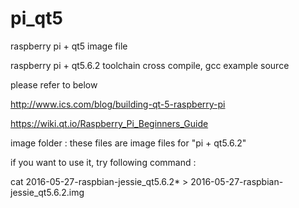 # pi_qt5
raspberry pi + qt5 image file


raspberry pi + qt5.6.2 toolchain cross compile, gcc example source

please refer to below 

http://www.ics.com/blog/building-qt-5-raspberry-pi

https://wiki.qt.io/Raspberry_Pi_Beginners_Guide


 
 

image folder : these files are image files for "pi + qt5.6.2"

if you want to use it, try following command :

cat 2016-05-27-raspbian-jessie_qt5.6.2* > 2016-05-27-raspbian-jessie_qt5.6.2.img
